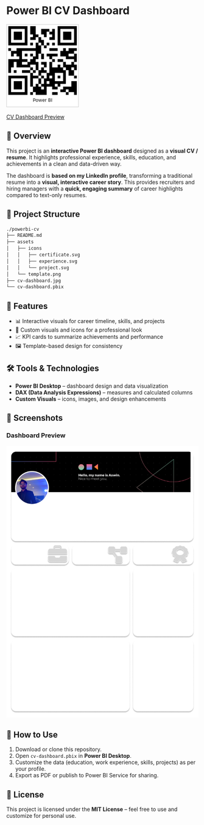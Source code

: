 # Power BI CV Dashboard  

![CV Dashboard Preview](./cv-dashboard.jpg)  

[CV Dashboard Preview](https://app.powerbi.com/view?r=eyJrIjoiZmRlZTJhZjEtOGY3ZS00ZDliLWJjODctMDNmZjVlYmZhOGM2IiwidCI6IjBmZGYwYzdmLTA2OWMtNDE0YS05MTM2LWQwZjRlYmIzMDliOSJ9)  

## 📌 Overview  

This project is an **interactive Power BI dashboard** designed as a **visual CV / resume**. It highlights professional experience, skills, education, and achievements in a clean and data-driven way.  

The dashboard is **based on my LinkedIn profile**, transforming a traditional resume into a **visual, interactive career story**. This provides recruiters and hiring managers with a **quick, engaging summary** of career highlights compared to text-only resumes.  

## 📂 Project Structure  

```bash
./powerbi-cv
├── README.md
├── assets
│   ├── icons
│   │   ├── certificate.svg
│   │   ├── experience.svg
│   │   └── project.svg
│   └── template.png
├── cv-dashboard.jpg
└── cv-dashboard.pbix
```

## 🚀 Features  

- 📊 Interactive visuals for career timeline, skills, and projects  
- 🎨 Custom visuals and icons for a professional look  
- 📈 KPI cards to summarize achievements and performance  
- 🖼️ Template-based design for consistency  

## 🛠️ Tools & Technologies  

- **Power BI Desktop** – dashboard design and data visualization  
- **DAX (Data Analysis Expressions)** – measures and calculated columns  
- **Custom Visuals** – icons, images, and design enhancements  

## 📸 Screenshots  

### Dashboard Preview  

![Dashboard Template](./template.png)  

## 📖 How to Use  

1. Download or clone this repository.  
2. Open `cv-dashboard.pbix` in **Power BI Desktop**.  
3. Customize the data (education, work experience, skills, projects) as per your profile.  
4. Export as PDF or publish to Power BI Service for sharing.  

## 📜 License  

This project is licensed under the **MIT License** – feel free to use and customize for personal use.  
